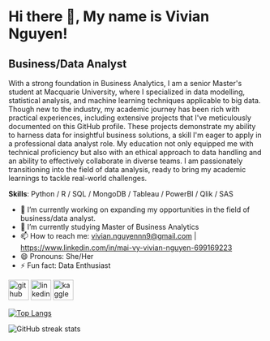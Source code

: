 # Hi there 👋, My name is Vivian Nguyen!
## Business/Data Analyst

With a strong foundation in Business Analytics, I am a senior Master's student at Macquarie University, where I specialized in data modelling, statistical analysis, and machine learning techniques applicable to big data. Though new to the industry, my academic journey has been rich with practical experiences, including extensive projects that I've meticulously documented on this GitHub profile. These projects demonstrate my ability to harness data for insightful business solutions, a skill I'm eager to apply in a professional data analyst role. My education not only equipped me with technical proficiency but also with an ethical approach to data handling and an ability to effectively collaborate in diverse teams. I am passionately transitioning into the field of data analysis, ready to bring my academic learnings to tackle real-world challenges.

**Skills**: Python / R / SQL / MongoDB / Tableau / PowerBI / Qlik / SAS

- 🔭 I’m currently working on expanding my opportunities in the field of business/data analyst. 
- 🌱 I’m currently studying Master of Business Analytics 
- 📫 How to reach me: vivian.nguyennn9@gmail.com |  https://www.linkedin.com/in/mai-vy-vivian-nguyen-699169223  
- 😄 Pronouns: She/Her 
- ⚡ Fun fact: Data Enthusiast 


[<img src='https://cdn.jsdelivr.net/npm/simple-icons@3.0.1/icons/github.svg' alt='github' height='40'>](https://github.com/VivianNg9)  [<img src='https://cdn.jsdelivr.net/npm/simple-icons@3.0.1/icons/linkedin.svg' alt='linkedin' height='40'>](https://www.linkedin.com/in/https://www.linkedin.com/in/mai-vy-vivian-nguyen-699169223//)  [<img src='https://cdn.jsdelivr.net/npm/simple-icons@3.0.1/icons/kaggle.svg' alt='kaggle' height='40'>](https://www.kaggle.com/maivynguyen)  

[![Top Langs](https://github-readme-stats.vercel.app/api/top-langs/?username=VivianNg9)](https://github.com/anuraghazra/github-readme-stats)

![GitHub streak stats](https://streak-stats.demolab.com/?user=VivianNg9)  


